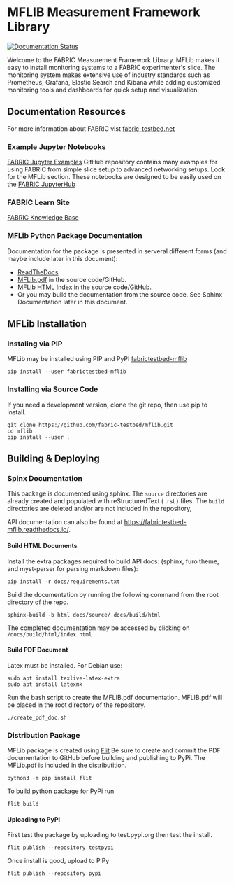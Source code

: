 # MFLIB Measurement Framework Library

[![Documentation Status](https://readthedocs.org/projects/fabrictestbed-mflib/badge/?version=latest)](https://fabrictestbed-mflib.readthedocs.io/en/latest/?badge=latest)

Welcome to the FABRIC Measurement Framework Library. MFLib makes it easy to install monitoring systems to a FABRIC experimenter's slice. The monitoring system makes extensive use of industry standards such as Prometheus, Grafana, Elastic Search and Kibana while adding customized monitoring tools and dashboards for quick setup and visualization.

## Documentation Resources
For more information about FABRIC vist [fabric-testbed.net](https://fabric-testbed.net/)
### Example Jupyter Notebooks
[FABRIC Jupyter Examples](https://github.com/fabric-testbed/jupyter-examples) GitHub repository contains many examples for using FABRIC from simple slice setup to advanced networking setups. Look for the MFLib section. These notebooks are designed to be easily used on the [FABRIC JupyterHub](https://jupyter.fabric-testbed.net/)

### FABRIC Learn Site
[FABRIC Knowledge Base](https://learn.fabric-testbed.net/) 

### MFLib Python Package Documentation
Documentation for the package is presented in serveral different forms (and maybe include later in this document):
* [ReadTheDocs](https://fabrictestbed-mflib.readthedocs.io/en/latest/)
* [MFLib.pdf](https://github.com/fabric-testbed/mflib/blob/main/MFLib.pdf) in the source code/GitHub.
* [MFLib HTML Index](https://github.com/fabric-testbed/mflib/blob/main/docs/html/index.html) in the source code/GitHub.
* Or you may build the documentation from the source code. See Sphinx Documentation later in this document.

## MFLib Installation

### Instaling via PIP
MFLib may be installed using PIP and PyPI [fabrictestbed-mflib](https://pypi.org/project/fabrictestbed-mflib/)
```
pip install --user fabrictestbed-mflib
```

### Installing via Source Code
If you need a development version, clone the git repo, then use pip to install.
```
git clone https://github.com/fabric-testbed/mflib.git
cd mflib
pip install --user .
```
## Building & Deploying

### Spinx Documentation
This package is documented using sphinx. The `source` directories are already created and populated with reStructuredText ( .rst ) files. The `build` directories are deleted and/or are not included in the repository,

API documentation can also be found at https://fabrictestbed-mflib.readthedocs.io/.

#### Build HTML Documents

Install the extra packages required to build API docs: (sphinx, furo theme, and myst-parser for parsing markdown files):

```
pip install -r docs/requirements.txt
```

Build the documentation by running the following command from the root directory of the repo.
```
sphinx-build -b html docs/source/ docs/build/html
```  
The completed documentation may be accessed by clicking on `/docs/build/html/index.html`

#### Build PDF Document
Latex must be installed. For Debian use: 
```
sudo apt install texlive-latex-extra 
sudo apt install latexmk

```
Run the bash script to create the MFLIB.pdf documentation. MFLIB.pdf will be placed in the root directory of the repository.
```
./create_pdf_doc.sh
```

### Distribution Package

MFLib package is created using [Flit](https://flit.pypa.io/en/stable/)
Be sure to create and commit the PDF documentation to GitHub before building and publishing to PyPi. The MFLib.pdf is included in the distributition.
```
python3 -m pip install flit
```
To build python package for PyPi run  
```
flit build
```


#### Uploading to PyPI

First test the package by uploading to test.pypi.org then test the install.
```
flit publish --repository testpypi 
```
Once install is good, upload to PiPy  
```
flit publish --repository pypi 
```
